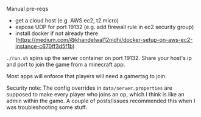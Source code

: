 Manual pre-reqs

- get a cloud host (e.g. AWS ec2, t2.micro)
- expose UDP for port 19132 (e.g. add firewall rule in ec2 security group)
- install docker if not already there (https://medium.com/@khandelwal12nidhi/docker-setup-on-aws-ec2-instance-c670ff3d5f1b)

`./run.sh` spins up the server container on port 19132.
Share your host's ip and port to join the game from a minecraft app.

Most apps will enforce that players will need a gamertag to join.  

Security note:
The config overrides in `data/server.properties` are supposed to make every player who joins an op, 
which I think is like an admin within the game.  A couple of posts/issues recommended this when I was
troubleshooting some stuff.
